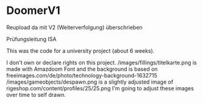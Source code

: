 # DoomerV1
Reupload da mit V2 (Weiterverfolgung) überschrieben

Prüfungsleitung ISA

This was the code for a university project (about 6 weeks).

I don't own or declare rights on this project.
/images/fillings/titelkarte.png is made with Amazdoom Font and the background is based on freeimages.com/de/photo/technology-background-1632715
/images/gameobjects/despawn.png is a slightly adjusted image of rigeshop.com/content/profiles/25/25.png
I'm going to adjust these images over time to self drawn.

